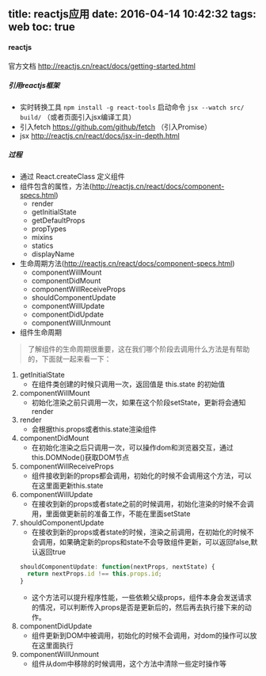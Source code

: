 title: reactjs应用
date: 2016-04-14 10:42:32
tags: web
toc: true
---
#### reactjs
官方文档 http://reactjs.cn/react/docs/getting-started.html
##### 引用reactjs框架
* 实时转换工具 `npm install -g react-tools` 启动命令 `jsx --watch src/ build/` （或者页面引入jsx编译工具）
* 引入fetch https://github.com/github/fetch （引入Promise）
* jsx http://reactjs.cn/react/docs/jsx-in-depth.html
<!--more-->
##### 过程
* 通过 React.createClass 定义组件
* 组件包含的属性，方法(http://reactjs.cn/react/docs/component-specs.html)
	* render
	* getInitialState
	* getDefaultProps
	* propTypes
	* mixins
	* statics
	* displayName
* 生命周期方法(http://reactjs.cn/react/docs/component-specs.html)
	* componentWillMount
	* componentDidMount
	* componentWillReceiveProps
	* shouldComponentUpdate
	* componentWillUpdate
	* componentDidUpdate
	* componentWillUnmount
* 组件生命周期
>了解组件的生命周期很重要，这在我们哪个阶段去调用什么方法是有帮助的，下面就一起来看一下：

1. getInitialState
	* 在组件类创建的时候只调用一次，返回值是 this.state 的初始值
2. componentWillMount
	* 初始化渲染之前只调用一次，如果在这个阶段setState，更新将会通知render
3. render
	* 会根据this.props或者this.state渲染组件
4. componentDidMount
	* 在初始化渲染之后只调用一次，可以操作dom和浏览器交互，通过this.DOMNode()获取DOM节点
5. componentWillReceiveProps
	* 组件接收到新的props都会调用，初始化的时候不会调用这个方法，可以在这里面更新this.state
6. componentWillUpdate
	* 在接收到新的props或者state之前的时候调用，初始化渲染的时候不会调用，里面做更新前的准备工作，不能在里面setState
7. shouldComponentUpdate
	* 在接收到新的props或者state的时候，渲染之前调用，在初始化的时候不会调用，如果确定新的props和state不会导致组件更新，可以返回false,默认返回true
	```javascript
	shouldComponentUpdate: function(nextProps, nextState) {
	  return nextProps.id !== this.props.id;
	}
	```
	* 这个方法可以提升程序性能，一些依赖父级props，组件本身会发送请求的情况，可以判断传入props是否是更新后的，然后再去执行接下来的动作。
8. componentDidUpdate
	* 组件更新到DOM中被调用，初始化的时候不会调用，对dom的操作可以放在这里面执行
9. componentWillUnmount
	* 组件从dom中移除的时候调用，这个方法中清除一些定时操作等
